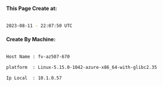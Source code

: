 
   
#### This Page Create at:

```bash

2023-08-11 - 22:07:50 UTC

```

#### Create By Machine:

```bash

Host Name : fv-az507-670

platform  : Linux-5.15.0-1042-azure-x86_64-with-glibc2.35

Ip Local  : 10.1.0.57

```

